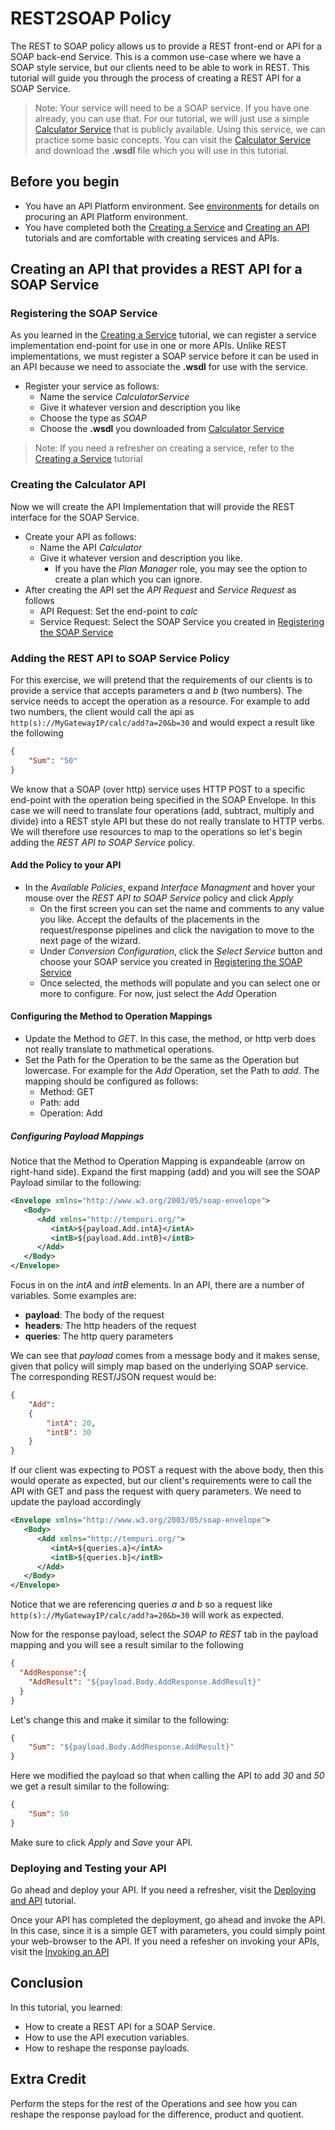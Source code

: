 # REST2SOAP Policy

The REST to SOAP policy allows us to provide a REST front-end or API for a SOAP back-end Service.  This is a common use-case where we have a SOAP style service, but our clients need to be able to work in REST.  This tutorial will guide you through the process of creating a REST API for a SOAP Service.

> Note: Your service will need to be a SOAP service.  If you have one already, you can use that.  For our tutorial, we will just use a simple [Calculator Service](http://www.dneonline.com/calculator.asmx) that is publicly available.  Using this service, we can practice some basic concepts.  You can visit the [Calculator Service](http://www.dneonline.com/calculator.asmx) and download the **.wsdl** file which you will use in this tutorial.

## Before you begin

- You have an API Platform environment.  See [environments](../../../../environments/README.md) for details on procuring an API Platform environment.
- You have completed both the [Creating a Service](../../services/create_service/README.md) and [Creating an API](../../../apis/create_api/README.md) tutorials and are comfortable with creating services and APIs.

## Creating an API that provides a REST API for a SOAP Service

### Registering the SOAP Service
As you learned in the [Creating a Service](../../services/create_service/README.md) tutorial, we can register a service implementation end-point for use in one or more APIs.  Unlike REST implementations, we must register a SOAP service before it can be used in an API because we need to associate the **.wsdl** for use with the service.

- Register your service as follows:
  - Name the service *CalculatorService*
  - Give it whatever version and description you like
  - Choose the type as *SOAP*
  - Choose the **.wsdl** you downloaded from [Calculator Service](http://www.dneonline.com/calculator.asmx)

> Note: If you need a refresher on creating a service, refer to the [Creating a Service](../../services/create_service/README.md) tutorial

### Creating the Calculator API

Now we will create the API Implementation that will provide the REST interface for the SOAP Service.

- Create your API as follows:
  - Name the API *Calculator*
  - Give it whatever version and description you like.
    - If you have the *Plan Manager* role, you may see the option to create a plan which you can ignore.
- After creating the API set the *API Request* and *Service Request* as follows
  - API Request: Set the end-point to *calc*
  - Service Request: Select the SOAP Service you created in [Registering the SOAP Service](registering-the-soap-service)

### Adding the REST API to SOAP Service Policy

For this exercise, we will pretend that the requirements of our clients is to provide a service that accepts parameters *a* and *b* (two numbers).  The service needs to accept the operation as a resource.  For example to add two numbers, the client would call the api as `http(s)://MyGatewayIP/calc/add?a=20&b=30` and would expect a result like the following
```json
{
    "Sum": "50"
}
```

We know that a SOAP (over http) service uses HTTP POST to a specific end-point with the operation being specified in the SOAP Envelope.  In this case we will need to translate four operations (add, subtract, multiply and divide) into a REST style API but these do not really translate to HTTP verbs.  We will therefore use resources to map to the operations so let's begin adding the *REST API to SOAP Service* policy.

#### Add the Policy to your API

- In the *Available Policies*, expand *Interface Managment* and hover your mouse over the *REST API to SOAP Service* policy and click *Apply*
  - On the first screen you can set the name and comments to any value you like.  Accept the defaults of the placements in the request/response pipelines and click the navigation to move to the next page of the wizard.
  - Under *Conversion Configuration*, click the *Select Service* button and choose your SOAP service you created in [Registering the SOAP Service](registering-the-soap-service)
  - Once selected, the methods will populate and you can select one or more to configure.  For now, just select the *Add* Operation

#### Configuring the Method to Operation Mappings

- Update the Method to *GET*.  In this case, the method, or http verb does not really translate to mathmetical operations.
- Set the Path for the Operation to be the same as the Operation but lowercase.  For example for the *Add* Operation, set the Path to *add*.  The mapping should be configured as follows:
  - Method: GET
  - Path: add
  - Operation: Add

##### Configuring Payload Mappings
Notice that the Method to Operation Mapping is expandeable (arrow on right-hand side).  Expand the first mapping (add) and you will see the SOAP Payload similar to the following: 
```xml
<Envelope xmlns="http://www.w3.org/2003/05/soap-envelope">
   <Body>
      <Add xmlns="http://tempuri.org/">
         <intA>${payload.Add.intA}</intA>
         <intB>${payload.Add.intB}</intB>
      </Add>
   </Body>
</Envelope>
```

Focus in on the *intA* and *intB* elements.  In an API, there are a number of variables.  Some examples are:

- **payload**: The body of the request
- **headers**: The http headers of the request
- **queries**: The http query parameters

We can see that *payload* comes from a message body and it makes sense, given that policy will simply map based on the underlying SOAP service.  The corresponding REST/JSON request would be:

```json
{
    "Add":
    {
        "intA": 20,
        "intB": 30
    }
}
```

If our client was expecting to POST a request with the above body, then this would operate as expected, but our client's requirements were to call the API with GET and pass the request with query parameters.  We need to update the payload accordingly
```xml
<Envelope xmlns="http://www.w3.org/2003/05/soap-envelope">
   <Body>
      <Add xmlns="http://tempuri.org/">
         <intA>${queries.a}</intA>
         <intB>${queries.b}</intB>
      </Add>
   </Body>
</Envelope>
```

Notice that we are referencing queries *a* and *b* so a request like `http(s)://MyGatewayIP/calc/add?a=20&b=30` will work as expected.

Now for the response payload, select the *SOAP to REST* tab in the payload mapping and you will see a result similar to the following

```json
{
  "AddResponse":{
    "AddResult": "${payload.Body.AddResponse.AddResult}"
  }
}
```
Let's change this and make it similar to the following:

```json
{
    "Sum": "${payload.Body.AddResponse.AddResult}"
}
```

Here we modified the payload so that when calling the API to add *30* and *50* we get a result similar to the following:

```json
{
    "Sum": 50
}
```

Make sure to click *Apply* and *Save* your API.

### Deploying and Testing your API

Go ahead and deploy your API.  If you need a refresher, visit the [Deploying and API](../../deploy_api/README.md) tutorial.

Once your API has completed the deployment, go ahead and invoke the API.  In this case, since it is a simple GET with parameters, you could simply point your web-browser to the API.  If you need a refesher on invoking your APIs, visit the [Invoking an API](../../invoke_api) 

## Conclusion

In this tutorial, you learned: 

- How to create a REST API for a SOAP Service.  
- How to use the API execution variables.
- How to reshape the response payloads.

## Extra Credit

Perform the steps for the rest of the Operations and see how you can reshape the response payload for the difference, product and quotient.
